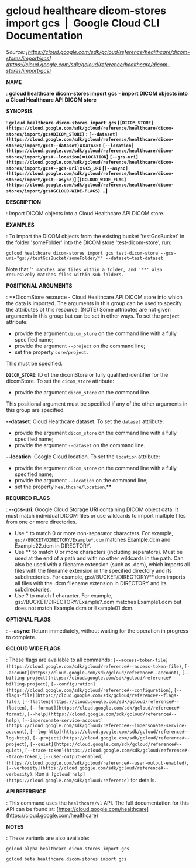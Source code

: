 # gcloud healthcare dicom-stores import gcs  |  Google Cloud CLI Documentation

*Source: [https://cloud.google.com/sdk/gcloud/reference/healthcare/dicom-stores/import/gcs](https://cloud.google.com/sdk/gcloud/reference/healthcare/dicom-stores/import/gcs)*

**NAME**

: **gcloud healthcare dicom-stores import gcs - import DICOM objects into a Cloud Healthcare API DICOM store**

**SYNOPSIS**

: **`gcloud healthcare dicom-stores import gcs` (`[DICOM_STORE](https://cloud.google.com/sdk/gcloud/reference/healthcare/dicom-stores/import/gcs#DICOM_STORE)` : `[--dataset](https://cloud.google.com/sdk/gcloud/reference/healthcare/dicom-stores/import/gcs#--dataset)`=`DATASET` `[--location](https://cloud.google.com/sdk/gcloud/reference/healthcare/dicom-stores/import/gcs#--location)`=`LOCATION`) `[--gcs-uri](https://cloud.google.com/sdk/gcloud/reference/healthcare/dicom-stores/import/gcs#--gcs-uri)`=`GCS_URI` [`[--async](https://cloud.google.com/sdk/gcloud/reference/healthcare/dicom-stores/import/gcs#--async)`] [`[GCLOUD_WIDE_FLAG](https://cloud.google.com/sdk/gcloud/reference/healthcare/dicom-stores/import/gcs#GCLOUD-WIDE-FLAGS) …`]**

**DESCRIPTION**

: Import DICOM objects into a Cloud Healthcare API DICOM store.

**EXAMPLES**

: To import the DICOM objects from the existing bucket 'testGcsBucket' in the
folder 'someFolder' into the DICOM store 'test-dicom-store', run:

```
gcloud healthcare dicom-stores import gcs test-dicom-store --gcs-uri="gs://testGcsBucket/someFolder/*" --dataset=test-dataset
```

Note that '`' matches any files within a folder, and '**' also recursively
matches files within sub-folders.`

**POSITIONAL ARGUMENTS**

: **DicomStore resource - Cloud Healthcare API DICOM store into which the data is
imported. The arguments in this group can be used to specify the attributes of
this resource. (NOTE) Some attributes are not given arguments in this group but
can be set in other ways.
To set the `project` attribute:

- provide the argument `dicom_store` on the command line with a fully
specified name;
- provide the argument `--project` on the command line;
- set the property `core/project`.

This must be specified.

**`DICOM_STORE`**:
ID of the dicomStore or fully qualified identifier for the dicomStore.
To set the `dicom_store` attribute:

- provide the argument `dicom_store` on the command line.

This positional argument must be specified if any of the other arguments in this
group are specified.

**--dataset**:
Cloud Healthcare dataset.
To set the `dataset` attribute:

- provide the argument `dicom_store` on the command line with a fully
specified name;
- provide the argument `--dataset` on the command line.

**--location**:
Google Cloud location.
To set the `location` attribute:

- provide the argument `dicom_store` on the command line with a fully
specified name;
- provide the argument `--location` on the command line;
- set the property `healthcare/location`.**

**REQUIRED FLAGS**

: **--gcs-uri**:
Google Cloud Storage URI containing DICOM object data. It must match individual
DICOM files or use wildcards to import multiple files from one or more
directories.

- Use * to match 0 or more non-separator characters. For example,
`gs://BUCKET/DIRECTORY/Example*.dcm` matches Example.dcm and
Example22.dcm in DIRECTORY.
- Use ** to match 0 or more characters (including separators). Must be used at the
end of a path and with no other wildcards in the path. Can also be used with a
filename extension (such as .dcm), which imports all files with the filename
extension in the specified directory and its subdirectories. For example,
gs://BUCKET/DIRECTORY/**.dcm imports all files with the .dcm filename extension
in DIRECTORY and its subdirectories.
- Use ? to match 1 character. For example, gs://BUCKET/DIRECTORY/Example?.dcm
matches Example1.dcm but does not match Example.dcm or Example01.dcm.

**OPTIONAL FLAGS**

: **--async**:
Return immediately, without waiting for the operation in progress to complete.

**GCLOUD WIDE FLAGS**

: These flags are available to all commands: `[--access-token-file](https://cloud.google.com/sdk/gcloud/reference#--access-token-file)`,
`[--account](https://cloud.google.com/sdk/gcloud/reference#--account)`, `[--billing-project](https://cloud.google.com/sdk/gcloud/reference#--billing-project)`,
`[--configuration](https://cloud.google.com/sdk/gcloud/reference#--configuration)`,
`[--flags-file](https://cloud.google.com/sdk/gcloud/reference#--flags-file)`,
`[--flatten](https://cloud.google.com/sdk/gcloud/reference#--flatten)`, `[--format](https://cloud.google.com/sdk/gcloud/reference#--format)`, `[--help](https://cloud.google.com/sdk/gcloud/reference#--help)`, `[--impersonate-service-account](https://cloud.google.com/sdk/gcloud/reference#--impersonate-service-account)`,
`[--log-http](https://cloud.google.com/sdk/gcloud/reference#--log-http)`,
`[--project](https://cloud.google.com/sdk/gcloud/reference#--project)`, `[--quiet](https://cloud.google.com/sdk/gcloud/reference#--quiet)`, `[--trace-token](https://cloud.google.com/sdk/gcloud/reference#--trace-token)`, `[--user-output-enabled](https://cloud.google.com/sdk/gcloud/reference#--user-output-enabled)`,
`[--verbosity](https://cloud.google.com/sdk/gcloud/reference#--verbosity)`.
Run `$ [gcloud help](https://cloud.google.com/sdk/gcloud/reference)` for details.

**API REFERENCE**

: This command uses the `healthcare/v1` API. The full documentation for
this API can be found at: [https://cloud.google.com/healthcare](https://cloud.google.com/healthcare)

**NOTES**

: These variants are also available:

```
gcloud alpha healthcare dicom-stores import gcs
```

```
gcloud beta healthcare dicom-stores import gcs
```